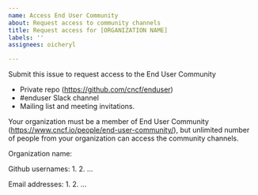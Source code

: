 ```yaml
---
name: Access End User Community
about: Request access to community channels
title: Request access for [ORGANIZATION NAME]
labels: ''
assignees: oicheryl

---
```


Submit this issue to request access to the End User Community

* Private repo (https://github.com/cncf/enduser)
* #enduser Slack channel
* Mailing list and meeting invitations.

Your organization must be a member of End User Community (https://www.cncf.io/people/end-user-community/), but unlimited number of people from your organization can access the community channels.

Organization name:

Github usernames:
1.
2.
...

Email addresses:
1.
2.
...
